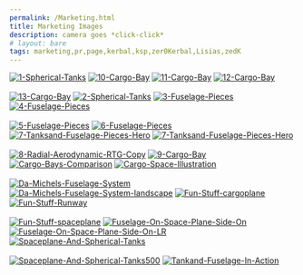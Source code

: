 ```yaml
---
permalink: /Marketing.html
title: Marketing Images
description: camera goes *click-click*
# layout: bare
tags: marketing,pr,page,kerbal,ksp,zer0Kerbal,Lisias,zedK
---
```


<!-- Marketing.md v1.0.1.0
DaMichel's Spherical Tanks (DST)
created: 13 Apr 2022
updated: 15 May 2022

based upon work by LisiasT -->

<script src="https://kit.fontawesome.com/0ea5493613.js" crossorigin="anonymous"></script>
<i class="fa fa-gear fa-user-astronaut fa-spon fa-3x" style="color: firebrick"></i><i class="fa-solid fa-explosion"></i>

<a href="https://postimg.cc/zHvVqTfm" target="_blank"><img src="https://i.postimg.cc/zHvVqTfm/1-Spherical-Tanks.jpg" alt="1-Spherical-Tanks"/></a> <a href="https://postimg.cc/t7JTZt9w" target="_blank"><img src="https://i.postimg.cc/t7JTZt9w/10-Cargo-Bay.jpg" alt="10-Cargo-Bay"/></a> <a href="https://postimg.cc/njRhSMG3" target="_blank"><img src="https://i.postimg.cc/njRhSMG3/11-Cargo-Bay.jpg" alt="11-Cargo-Bay"/></a> <a href="https://postimg.cc/G4wh5Wvn" target="_blank"><img src="https://i.postimg.cc/G4wh5Wvn/12-Cargo-Bay.jpg" alt="12-Cargo-Bay"/></a><br/><br/>
<a href="https://postimg.cc/XZnNV922" target="_blank"><img src="https://i.postimg.cc/XZnNV922/13-Cargo-Bay.jpg" alt="13-Cargo-Bay"/></a> <a href="https://postimg.cc/47BYCWsb" target="_blank"><img src="https://i.postimg.cc/47BYCWsb/2-Spherical-Tanks.jpg" alt="2-Spherical-Tanks"/></a> <a href="https://postimg.cc/mhgc3Wyd" target="_blank"><img src="https://i.postimg.cc/mhgc3Wyd/3-Fuselage-Pieces.jpg" alt="3-Fuselage-Pieces"/></a> <a href="https://postimg.cc/4n2YB28X" target="_blank"><img src="https://i.postimg.cc/4n2YB28X/4-Fuselage-Pieces.jpg" alt="4-Fuselage-Pieces"/></a><br/><br/>
<a href="https://postimg.cc/8Fb5WZJQ" target="_blank"><img src="https://i.postimg.cc/8Fb5WZJQ/5-Fuselage-Pieces.jpg" alt="5-Fuselage-Pieces"/></a> <a href="https://postimg.cc/2b85xnhq" target="_blank"><img src="https://i.postimg.cc/2b85xnhq/6-Fuselage-Pieces.jpg" alt="6-Fuselage-Pieces"/></a> <a href="https://postimg.cc/zV9V1bZM" target="_blank"><img src="https://i.postimg.cc/zV9V1bZM/7-Tanksand-Fuselage-Pieces-Hero.jpg" alt="7-Tanksand-Fuselage-Pieces-Hero"/></a> <a href="https://postimg.cc/FkYsMmPN" target="_blank"><img src="https://i.postimg.cc/FkYsMmPN/7-Tanksand-Fuselage-Pieces-Hero.png" alt="7-Tanksand-Fuselage-Pieces-Hero"/></a><br/><br/>
<a href="https://postimg.cc/wtzM7CBQ" target="_blank"><img src="https://i.postimg.cc/wtzM7CBQ/8-Radial-Aerodynamic-RTG-Copy.jpg" alt="8-Radial-Aerodynamic-RTG-Copy"/></a> <a href="https://postimg.cc/9zkfGRMM" target="_blank"><img src="https://i.postimg.cc/9zkfGRMM/9-Cargo-Bay.jpg" alt="9-Cargo-Bay"/></a> <a href="https://postimg.cc/xcH9M6hx" target="_blank"><img src="https://i.postimg.cc/xcH9M6hx/Cargo-Bays-Comparison.png" alt="Cargo-Bays-Comparison"/></a> <a href="https://postimg.cc/BLVJckJy" target="_blank"><img src="https://i.postimg.cc/BLVJckJy/Cargo-Space-Illustration.png" alt="Cargo-Space-Illustration"/></a><br/><br/>
<a href="https://postimg.cc/4Y6NkW17" target="_blank"><img src="https://i.postimg.cc/4Y6NkW17/Da-Michels-Fuselage-System.jpg" alt="Da-Michels-Fuselage-System"/></a> <a href="https://postimg.cc/tZTX6pGW" target="_blank"><img src="https://i.postimg.cc/tZTX6pGW/Da-Michels-Fuselage-System-landscape.jpg" alt="Da-Michels-Fuselage-System-landscape"/></a> <a href="https://postimg.cc/QKKh6mtM" target="_blank"><img src="https://i.postimg.cc/QKKh6mtM/Fun-Stuff-cargoplane.jpg" alt="Fun-Stuff-cargoplane"/></a> <a href="https://postimg.cc/w31qTqVd" target="_blank"><img src="https://i.postimg.cc/w31qTqVd/Fun-Stuff-Runway.jpg" alt="Fun-Stuff-Runway"/></a><br/><br/>
<a href="https://postimg.cc/Cd9FR3Pn" target="_blank"><img src="https://i.postimg.cc/Cd9FR3Pn/Fun-Stuff-spaceplane.jpg" alt="Fun-Stuff-spaceplane"/></a> <a href="https://postimg.cc/RNnZGS6T" target="_blank"><img src="https://i.postimg.cc/RNnZGS6T/Fuselage-On-Space-Plane-Side-On.png" alt="Fuselage-On-Space-Plane-Side-On"/></a> <a href="https://postimg.cc/nsTFMMgn" target="_blank"><img src="https://i.postimg.cc/nsTFMMgn/Fuselage-On-Space-Plane-Side-On-LR.png" alt="Fuselage-On-Space-Plane-Side-On-LR"/></a> <a href="https://postimg.cc/ykJk5h5c" target="_blank"><img src="https://i.postimg.cc/ykJk5h5c/Spaceplane-And-Spherical-Tanks.png" alt="Spaceplane-And-Spherical-Tanks"/></a><br/><br/>
<a href="https://postimg.cc/ZWp0YbJq" target="_blank"><img src="https://i.postimg.cc/ZWp0YbJq/Spaceplane-And-Spherical-Tanks500.png" alt="Spaceplane-And-Spherical-Tanks500"/></a> <a href="https://postimg.cc/PptCFgs5" target="_blank"><img src="https://i.postimg.cc/PptCFgs5/Tankand-Fuselage-In-Action.jpg" alt="Tankand-Fuselage-In-Action"/></a> 
